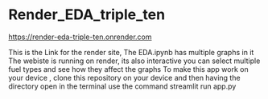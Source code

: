 # Render_EDA_triple_ten

https://render-eda-triple-ten.onrender.com

This is the Link for the render site, The EDA.ipynb has multiple graphs in it
The webiste is running on render, its also interactive you can select multiple fuel types and see how they affect the graphs
To make this app work on your device , clone this repository on your device and then having the directory open in the terminal use the command streamlit run app.py
